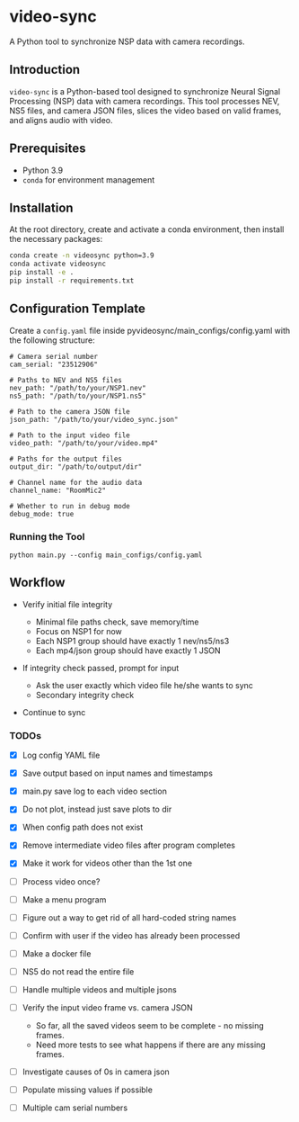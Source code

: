# video-sync
A Python tool to synchronize NSP data with camera recordings.

## Introduction
`video-sync` is a Python-based tool designed to synchronize Neural Signal Processing (NSP) data with camera recordings. This tool processes NEV, NS5 files, and camera JSON files, slices the video based on valid frames, and aligns audio with video.

## Prerequisites
- Python 3.9
- `conda` for environment management

## Installation

At the root directory, create and activate a conda environment, then install the necessary packages:

```sh
conda create -n videosync python=3.9
conda activate videosync
pip install -e .
pip install -r requirements.txt
```

## Configuration Template
Create a `config.yaml` file inside pyvideosync/main_configs/config.yaml with the following structure:

```
# Camera serial number
cam_serial: "23512906"

# Paths to NEV and NS5 files
nev_path: "/path/to/your/NSP1.nev"
ns5_path: "/path/to/your/NSP1.ns5"

# Path to the camera JSON file
json_path: "/path/to/your/video_sync.json"

# Path to the input video file
video_path: "/path/to/your/video.mp4"

# Paths for the output files
output_dir: "/path/to/output/dir"

# Channel name for the audio data
channel_name: "RoomMic2"

# Whether to run in debug mode
debug_mode: true
```

### Running the Tool

```
python main.py --config main_configs/config.yaml
```

## Workflow

- Verify initial file integrity
  - Minimal file paths check, save memory/time
  - Focus on NSP1 for now
  - Each NSP1 group should have exactly 1 nev/ns5/ns3
  - Each mp4/json group should have exactly 1 JSON

- If integrity check passed, prompt for input
  - Ask the user exactly which video file he/she wants to sync
  - Secondary integrity check

- Continue to sync

### TODOs

- [X] Log config YAML file
- [X] Save output based on input names and timestamps
- [X] main.py save log to each video section
- [X] Do not plot, instead just save plots to dir
- [X] When config path does not exist
- [X] Remove intermediate video files after program completes
- [X] Make it work for videos other than the 1st one
- [ ] Process video once?
- [ ] Make a menu program
- [ ] Figure out a way to get rid of all hard-coded string names
- [ ] Confirm with user if the video has already been processed
- [ ] Make a docker file
- [ ] NS5 do not read the entire file
- [ ] Handle multiple videos and multiple jsons
- [ ] Verify the input video frame vs. camera JSON
  - So far, all the saved videos seem to be complete - no missing frames.
  - Need more tests to see what happens if there are any missing frames.

- [ ] Investigate causes of 0s in camera json
- [ ] Populate missing values if possible
- [ ] Multiple cam serial numbers
